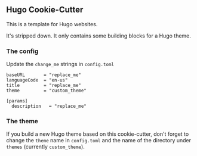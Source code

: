 ## Hugo Cookie-Cutter

This is a template for Hugo websites. 

It's stripped down. It only contains some building blocks for a Hugo theme. 

### The config 

Update the `change_me` strings in `config.toml`

```
baseURL       = "replace_me"
languageCode  = "en-us"
title         = "replace_me"
theme         = "custom_theme"

[params]
  description   = "replace_me"
```

### The theme

If you build a new Hugo theme based on this cookie-cutter, don't forget to change the `theme` name in `config.toml` and the name of the directory under `themes` (currently `custom_theme`).